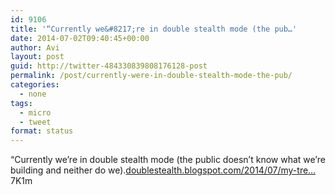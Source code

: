 ```yaml
---
id: 9106
title: '“Currently we&#8217;re in double stealth mode (the pub…'
date: 2014-07-02T09:40:45+00:00
author: Avi
layout: post
guid: http://twitter-484330839808176128-post
permalink: /post/currently-were-in-double-stealth-mode-the-pub/
categories:
  - none
tags:
  - micro
  - tweet
format: status
---
```

“Currently we&#8217;re in double stealth mode (the public doesn&#8217;t know what we&#8217;re building and neither do we).[doublestealth.blogspot.com/2014/07/my-tre…](http://doublestealth.blogspot.com/2014/07/my-treadwater-desk.html?m=1)7K1m